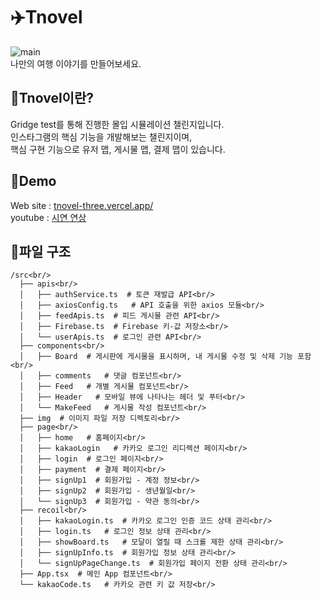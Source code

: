 # ✈️Tnovel

![main](https://github.com/chr0405/Gridge-Test-WEB/assets/129362281/c6404a74-496b-4f17-9258-5e3c1cf3a749)\
나만의 여행 이야기를 만들어보세요.

## 💙Tnovel이란?

Gridge test를 통해 진행한 몰입 시뮬레이션 챌린지입니다.\
인스타그램의 핵심 기능을 개발해보는 챌린지이며,\
핵심 구현 기능으로 유저 맵, 게시물 맵, 결제 맵이 있습니다.

## 🐬Demo

Web site : [tnovel-three.vercel.app/](tnovel-three.vercel.app/)\
youtube : [시연 연상](https://www.youtube.com/watch?v=87onRxoCdH8)

## 📘파일 구조
```
/src<br/>
  ├── apis<br/>
  │   ├── authService.ts  # 토큰 재발급 API<br/>
  │   ├── axiosConfig.ts   # API 호출을 위한 axios 모듈<br/>
  │   ├── feedApis.ts  # 피드 게시물 관련 API<br/>
  │   ├── Firebase.ts  # Firebase 키-값 저장소<br/>
  │   └── userApis.ts  # 로그인 관련 API<br/>
  ├── components<br/>
  │   ├── Board  # 게시판에 게시물을 표시하며, 내 게시물 수정 및 삭제 기능 포함<br/>
  │   ├── comments   # 댓글 컴포넌트<br/>
  │   ├── Feed   # 개별 게시물 컴포넌트<br/>
  │   ├── Header   # 모바일 뷰에 나타나는 헤더 및 푸터<br/>
  │   └── MakeFeed   # 게시물 작성 컴포넌트<br/>
  ├── img  # 이미지 파일 저장 디렉토리<br/>
  ├── page<br/>
  │   ├── home   # 홈페이지<br/>
  │   ├── kakaoLogin   # 카카오 로그인 리디렉션 페이지<br/>
  │   ├── login  # 로그인 페이지<br/>
  │   ├── payment  # 결제 페이지<br/>
  │   ├── signUp1  # 회원가입 - 계정 정보<br/>
  │   ├── signUp2  # 회원가입 - 생년월일<br/>
  │   └── signUp3  # 회원가입 - 약관 동의<br/>
  ├── recoil<br/>
  │   ├── kakaoLogin.ts  # 카카오 로그인 인증 코드 상태 관리<br/>
  │   ├── login.ts   # 로그인 정보 상태 관리<br/>
  │   ├── showBoard.ts   # 모달이 열릴 때 스크롤 제한 상태 관리<br/>
  │   ├── signUpInfo.ts  # 회원가입 정보 상태 관리<br/>
  │   └── signUpPageChange.ts  # 회원가입 페이지 전환 상태 관리<br/>
  ├── App.tsx  # 메인 App 컴포넌트<br/>
  └── kakaoCode.ts   # 카카오 관련 키 값 저장<br/>
```
